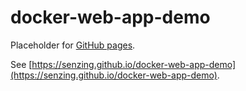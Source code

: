 # docker-web-app-demo

Placeholder for [GitHub pages](https://pages.github.com/).

See [https://senzing.github.io/docker-web-app-demo](https://senzing.github.io/docker-web-app-demo).
